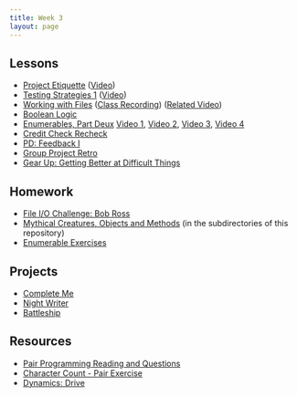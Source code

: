 ```yaml
---
title: Week 3
layout: page
---
```


## Lessons

* [Project Etiquette](../lessons/ruby_project_etiquette) ([Video](http://vimeo.com/161695195))
* [Testing Strategies 1](../lessons/testing_strategies_1) ([Video](https://vimeo.com/161526035))
* [Working with Files](../lessons/working_with_files) ([Class Recording](https://vimeo.com/162134025)) ([Related Video](https://vimeo.com/130322465))
* [Boolean Logic](../lessons/boolean_logic)
* [Enumerables, Part Deux](../lessons/intermediate_enumerables) [Video 1](https://vimeo.com/161675625), [Video 2](https://vimeo.com/161677741), [Video 3](https://vimeo.com/161678930), [Video 4](https://vimeo.com/161680127)
* [Credit Check Recheck](../lessons/credit_check_recheck)
* [PD: Feedback I](../../career_development_curriculum/module_one/feedback_i)
* [Group Project Retro](../lessons/group_project_retro)
* [Gear Up: Getting Better at Difficult Things](https://github.com/turingschool/gear-up/blob/master/m1_citizenship/session_2_getting_better_at_difficult_things.md)


## Homework

* [File I/O Challenge: Bob Ross](https://github.com/turingschool/)
* [Mythical Creatures, Objects and Methods](https://github.com/turingschool/ruby-exercises/) (in the subdirectories of this repository)
* [Enumerable Exercises](https://github.com/turingschool/enums-exercises)


## Projects

* [Complete Me](../projects/complete_me)
* [Night Writer](../projects/night_writer)
* [Battleship](../projects/battleship)


## Resources

* [Pair Programming Reading and Questions](https://github.com/turingschool/challenges/blob/master/pair_programming_reading.markdown)
* [Character Count - Pair Exercise](https://github.com/turingschool/challenges/blob/master/character_count.markdown)
* [Dynamics: Drive](https://github.com/turingschool/dynamics/blob/master/drive.markdown)
